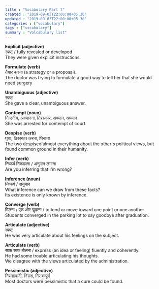 ```yaml
---
title : "Vocabulary Part 7"
created : "2019-09-03T22:00:00+05:30"
updated : "2019-09-03T22:00:00+05:30"
categories : ["vocabulary"]
tags : ["vocabulary"]
summary : "Volcabulary list"
---
```


**Explicit (adjective)**  
स्पष्ट / fully revealed or developed  
They were given explicit instructions.

**Formulate (verb)**  
तैयार करना (a strategy or a proposal).  
The doctor was trying to formulate a good way to tell her that she would need surgery

**Unambiguous (adjective)**  
स्पष्ट  
She gave a clear, unambiguous answer.

**Contempt (noun)**  
निन्दनीय, अवमानना, तिरस्कार, अवमान, अपमान  
She was arrested for contempt of court.

**Despise (verb)**  
घृणा, तिरस्कार करना, घिनाना  
The two despised almost everything about the other's political views, but found common ground in their humanity.

**Infer (verb)**  
निष्कर्ष निकालना / अनुमान लगाना  
Are you inferring that I'm wrong?

**Inference (noun)**  
निष्कर्ष / अनुमान  
What inference can we draw from these facts?  
Its existence is only known by inference.

**Converge (verb)**  
मिलना / एक ओर झुकना / to tend or move toward one point or one another  
Students converged in the parking lot to say goodbye after graduation.

**Articulate (adjective)**  
स्पष्ट  
He was very articulate about his feelings on the subject.

**Articulate (verb)**  
साफ़ साफ़ बोलना / express (an idea or feeling) fluently and coherently.  
He had some trouble articulating his thoughts.  
We disagree with the views articulated by the administration.

**Pessimistic (adjective)**  
निराशावादी, निराश, निराशापूर्ण  
Most doctors were pessimistic that a cure could be found.